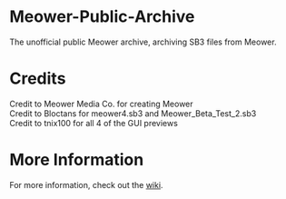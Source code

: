 # Meower-Public-Archive
The unofficial public Meower archive, archiving SB3 files from Meower.

# Credits
Credit to Meower Media Co. for creating Meower  
Credit to Bloctans for meower4.sb3 and Meower\_Beta\_Test\_2.sb3  
Credit to tnix100 for all 4 of the GUI previews  

# More Information
For more information, check out the [wiki](https://github.com/Melt2002/Meower-Public-Archive/wiki).
